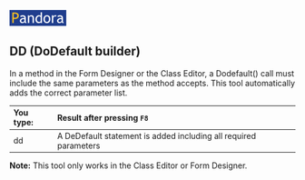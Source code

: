 [![Pandora](Images/pandora2.png)](../../readme.md)
## DD (DoDefault builder)  

In a method in the Form Designer or the Class Editor, a Dodefault() call must include the same parameters as the method accepts. This tool automatically adds the correct parameter list.

| You type:                |        Result after pressing `F8`                                |
|:-------------------------|:----------------------------------------------------------|
| dd                     | A DeDefault statement is added including all required parameters|
 

**Note:** This tool only works in the Class Editor or Form Designer.
